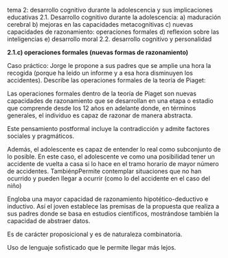 tema 2: desarrollo cognitivo durante la adolescencia y sus implicaciones educativas
2.1. Desarrollo cognitivo durante la adolescencia:
    a) maduración cerebral
    b) mejoras en las capacidades metacognitivas
    c) nuevas capacidades de razonamiento: operaciones formales
    d) reflexion sobre las inteligencias
    e) desarrollo moral
2.2. desarrollo cognitivo y personalidad

<b>2.1.c) operaciones formales (nuevas formas de razonamiento)</b>

Caso práctico: Jorge le propone a sus padres que se amplie una hora la recogida (porque ha leido un informe y a esa hora disminuyen los accidentes). Describe las operaciones formales de la teoría de Piaget: 

Las operaciones formales dentro de la teoría de Piaget son nuevas capacidades de razonamiento que se desarrollan en una etapa o estadio que comprende desde los 12 años en adelante donde, en términos generales, el individuo es capaz de razonar de manera abstracta.

Este pensamiento postformal incluye la contradicción y admite factores sociales y pragmáticos.

Además, el adolescente es capaz de entender lo real como subconjunto de lo posible. En este caso, el adolescente ve como una posibilidad tener un accidente de vuelta a casa si lo hace en el tramo horario de mayor número de accidentes. TambiénpPermite contemplar situaciones que no han ocurrido y pueden llegar a ocurrir (como lo del accidente en el caso del niño)

Engloba una mayor capacidad de razonamiento hipotético-deductivo e inductivo. Así el joven establece las premisas de la propuesta que realiza a sus padres donde se basa en estudios científicos, mostrándose también la capacidad de abstraer datos.

Es de carácter proposicional y es de naturaleza combinatoria. 

Uso de lenguaje sofisticado que le permite llegar más lejos.
